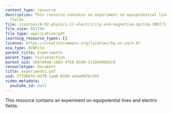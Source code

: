 ```yaml
---
content_type: resource
description: This resource contains an experiment on equipotential lines and electric
  fields.
file: /courses/8-02-physics-ii-electricity-and-magnetism-spring-2007/5f7d6bfe8d781aa002b0edda097bc191_experiment1.pdf
file_size: 651750
file_type: application/pdf
learning_resource_types: []
license: https://creativecommons.org/licenses/by-nc-sa/4.0/
ocw_type: OCWFile
parent_title: Experiments
parent_type: CourseSection
parent_uid: 5b67d4a8-cb63-9758-8148-2c1bb40692c8
resourcetype: Document
title: experiment1.pdf
uid: 5f7d6bfe-8d78-1aa0-02b0-edda097bc191
video_metadata:
  youtube_id: null
---
```

This resource contains an experiment on equipotential lines and electric fields.